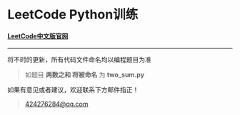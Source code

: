 # LeetCode Python训练
#### [LeetCode中文版官网](https://leetcode-cn.com/) 
--- 

将不时的更新，所有代码文件命名均以编程题目为准
> 如题目 **两数之和 将被命名** 为 **two_sum.py**


如果有意见或者建议，欢迎联系下方邮件指正！
> 424276284@qq.com